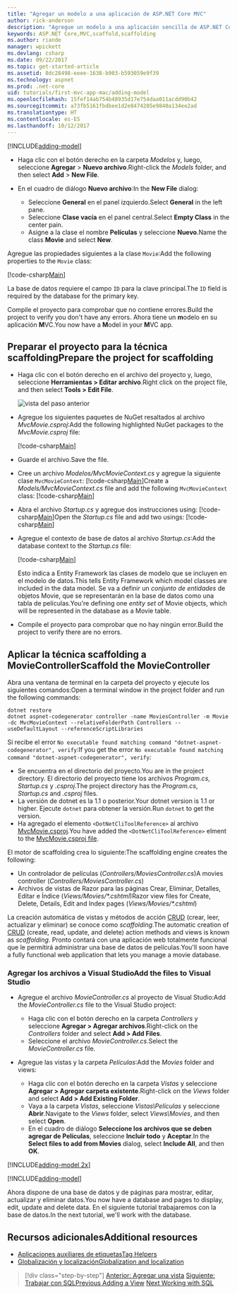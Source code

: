 ```yaml
---
title: "Agregar un modelo a una aplicación de ASP.NET Core MVC"
author: rick-anderson
description: "Agregue un modelo a una aplicación sencilla de ASP.NET Core."
keywords: ASP.NET Core,MVC,scaffold,scaffolding
ms.author: riande
manager: wpickett
ms.devlang: csharp
ms.date: 09/22/2017
ms.topic: get-started-article
ms.assetid: 8dc28498-eeee-1638-b903-b593059e9f39
ms.technology: aspnet
ms.prod: .net-core
uid: tutorials/first-mvc-app-mac/adding-model
ms.openlocfilehash: 15fef14ab754b48935d17e754daa011acdd90b42
ms.sourcegitcommit: a73fb5161fbdbee1d2e8474205e9840a134ee2ad
ms.translationtype: HT
ms.contentlocale: es-ES
ms.lasthandoff: 10/12/2017
---
```

[!INCLUDE[adding-model](../../includes/mvc-intro/adding-model1.md)]

* <span data-ttu-id="4a5b4-104">Haga clic con el botón derecho en la carpeta *Modelos* y, luego, seleccione **Agregar** > **Nuevo archivo**.</span><span class="sxs-lookup"><span data-stu-id="4a5b4-104">Right-click the *Models* folder, and then select **Add** > **New File**.</span></span> 
* <span data-ttu-id="4a5b4-105">En el cuadro de diálogo **Nuevo archivo**:</span><span class="sxs-lookup"><span data-stu-id="4a5b4-105">In the **New File** dialog:</span></span>

  * <span data-ttu-id="4a5b4-106">Seleccione **General** en el panel izquierdo.</span><span class="sxs-lookup"><span data-stu-id="4a5b4-106">Select **General** in the left pane.</span></span>
  * <span data-ttu-id="4a5b4-107">Seleccione **Clase vacía** en el panel central.</span><span class="sxs-lookup"><span data-stu-id="4a5b4-107">Select **Empty Class** in the center pain.</span></span>
  * <span data-ttu-id="4a5b4-108">Asigne a la clase el nombre **Películas** y seleccione **Nuevo**.</span><span class="sxs-lookup"><span data-stu-id="4a5b4-108">Name the class **Movie** and select **New**.</span></span>

<span data-ttu-id="4a5b4-109">Agregue las propiedades siguientes a la clase `Movie`:</span><span class="sxs-lookup"><span data-stu-id="4a5b4-109">Add the following properties to the `Movie` class:</span></span>

[!code-csharp[Main](../../tutorials/first-mvc-app/start-mvc/sample/MvcMovie/Models/MovieNoEF.cs?name=snippet_1)]

<span data-ttu-id="4a5b4-110">La base de datos requiere el campo `ID` para la clave principal.</span><span class="sxs-lookup"><span data-stu-id="4a5b4-110">The `ID` field is required by the database for the primary key.</span></span>

<span data-ttu-id="4a5b4-111">Compile el proyecto para comprobar que no contiene errores.</span><span class="sxs-lookup"><span data-stu-id="4a5b4-111">Build the project to verify you don't have any errors.</span></span> <span data-ttu-id="4a5b4-112">Ahora tiene un **m**odelo en su aplicación **M**VC.</span><span class="sxs-lookup"><span data-stu-id="4a5b4-112">You now have a **M**odel in your **M**VC app.</span></span>

## <a name="prepare-the-project-for-scaffolding"></a><span data-ttu-id="4a5b4-113">Preparar el proyecto para la técnica scaffolding</span><span class="sxs-lookup"><span data-stu-id="4a5b4-113">Prepare the project for scaffolding</span></span>

- <span data-ttu-id="4a5b4-114">Haga clic con el botón derecho en el archivo del proyecto y, luego, seleccione **Herramientas > Editar archivo**.</span><span class="sxs-lookup"><span data-stu-id="4a5b4-114">Right click on the project file, and then select **Tools > Edit File**.</span></span>

  ![vista del paso anterior](adding-model/_static/1.png)

- <span data-ttu-id="4a5b4-116">Agregue los siguientes paquetes de NuGet resaltados al archivo *MvcMovie.csproj*:</span><span class="sxs-lookup"><span data-stu-id="4a5b4-116">Add the following highlighted NuGet packages to the *MvcMovie.csproj* file:</span></span>
             
  [!code-csharp[Main](../first-mvc-app-xplat/start-mvc/sample/MvcMovie/MvcMovie.csproj?highlight=7,10)]

- <span data-ttu-id="4a5b4-117">Guarde el archivo.</span><span class="sxs-lookup"><span data-stu-id="4a5b4-117">Save the file.</span></span>

- <span data-ttu-id="4a5b4-118">Cree un archivo *Modelos/MvcMovieContext.cs* y agregue la siguiente clase `MvcMovieContext`:  [!code-csharp[Main](../../tutorials/first-mvc-app-xplat/start-mvc/sample/MvcMovie/Models/MvcMovieContext.cs)]</span><span class="sxs-lookup"><span data-stu-id="4a5b4-118">Create a *Models/MvcMovieContext.cs* file and add the following `MvcMovieContext` class:  [!code-csharp[Main](../../tutorials/first-mvc-app-xplat/start-mvc/sample/MvcMovie/Models/MvcMovieContext.cs)]</span></span>
   
- <span data-ttu-id="4a5b4-119">Abra el archivo *Startup.cs* y agregue dos instrucciones using:  [!code-csharp[Main](../../tutorials/first-mvc-app-xplat/start-mvc/sample/MvcMovie/Startup.cs?name=snippet1&highlight=1,2)]</span><span class="sxs-lookup"><span data-stu-id="4a5b4-119">Open the *Startup.cs* file and add two usings:  [!code-csharp[Main](../../tutorials/first-mvc-app-xplat/start-mvc/sample/MvcMovie/Startup.cs?name=snippet1&highlight=1,2)]</span></span>

- <span data-ttu-id="4a5b4-120">Agregue el contexto de base de datos al archivo *Startup.cs*:</span><span class="sxs-lookup"><span data-stu-id="4a5b4-120">Add the database context to the *Startup.cs* file:</span></span>

   [!code-csharp[Main](../../tutorials/first-mvc-app-xplat/start-mvc/sample/MvcMovie/Startup.cs?name=snippet2&highlight=6-7)]

  <span data-ttu-id="4a5b4-121">Esto indica a Entity Framework las clases de modelo que se incluyen en el modelo de datos.</span><span class="sxs-lookup"><span data-stu-id="4a5b4-121">This tells Entity Framework which model classes are included in the data model.</span></span> <span data-ttu-id="4a5b4-122">Se va a definir un *conjunto de entidades* de objetos Movie, que se representarán en la base de datos como una tabla de películas.</span><span class="sxs-lookup"><span data-stu-id="4a5b4-122">You're defining one *entity set* of Movie objects, which will be represented in the database as a Movie table.</span></span>

- <span data-ttu-id="4a5b4-123">Compile el proyecto para comprobar que no hay ningún error.</span><span class="sxs-lookup"><span data-stu-id="4a5b4-123">Build the project to verify there are no errors.</span></span>

## <a name="scaffold-the-moviecontroller"></a><span data-ttu-id="4a5b4-124">Aplicar la técnica scaffolding a MovieController</span><span class="sxs-lookup"><span data-stu-id="4a5b4-124">Scaffold the MovieController</span></span>

<span data-ttu-id="4a5b4-125">Abra una ventana de terminal en la carpeta del proyecto y ejecute los siguientes comandos:</span><span class="sxs-lookup"><span data-stu-id="4a5b4-125">Open a terminal window in the project folder and run the following commands:</span></span>

```
dotnet restore
dotnet aspnet-codegenerator controller -name MoviesController -m Movie -dc MvcMovieContext --relativeFolderPath Controllers --useDefaultLayout --referenceScriptLibraries 
```
<span data-ttu-id="4a5b4-126">Si recibe el error `No executable found matching command "dotnet-aspnet-codegenerator", verify`:</span><span class="sxs-lookup"><span data-stu-id="4a5b4-126">If you get the error `No executable found matching command "dotnet-aspnet-codegenerator", verify`:</span></span>

 * <span data-ttu-id="4a5b4-127">Se encuentra en el directorio del proyecto.</span><span class="sxs-lookup"><span data-stu-id="4a5b4-127">You are in the project directory.</span></span> <span data-ttu-id="4a5b4-128">El directorio del proyecto tiene los archivos *Program.cs*, *Startup.cs* y *.csproj*.</span><span class="sxs-lookup"><span data-stu-id="4a5b4-128">The project directory has the *Program.cs*, *Startup.cs* and *.csproj* files.</span></span>
 * <span data-ttu-id="4a5b4-129">La versión de dotnet es la 1.1 o posterior.</span><span class="sxs-lookup"><span data-stu-id="4a5b4-129">Your dotnet version is 1.1 or higher.</span></span> <span data-ttu-id="4a5b4-130">Ejecute `dotnet` para obtener la versión.</span><span class="sxs-lookup"><span data-stu-id="4a5b4-130">Run `dotnet` to get the version.</span></span>
 * <span data-ttu-id="4a5b4-131">Ha agregado el elemento `<DotNetCliToolReference>` al archivo [MvcMovie.csproj](#prepare-the-project-for-scaffolding).</span><span class="sxs-lookup"><span data-stu-id="4a5b4-131">You have added the `<DotNetCliToolReference>` elment to the [MvcMovie.csproj file](#prepare-the-project-for-scaffolding).</span></span>
 
<!--
> [!NOTE]
> If you get an error when the scaffolding command runs, see [issue 444 in the scaffolding repository](https://github.com/aspnet/scaffolding/issues/444) for a workaround.
-->

<span data-ttu-id="4a5b4-132">El motor de scaffolding crea lo siguiente:</span><span class="sxs-lookup"><span data-stu-id="4a5b4-132">The scaffolding engine creates the following:</span></span>

* <span data-ttu-id="4a5b4-133">Un controlador de películas (*Controllers/MoviesController.cs*)</span><span class="sxs-lookup"><span data-stu-id="4a5b4-133">A movies controller (*Controllers/MoviesController.cs*)</span></span>
* <span data-ttu-id="4a5b4-134">Archivos de vistas de Razor para las páginas Crear, Eliminar, Detalles, Editar e Índice (*Views/Movies/\*.cshtml*)</span><span class="sxs-lookup"><span data-stu-id="4a5b4-134">Razor view files for Create, Delete, Details, Edit and Index pages (*Views/Movies/\*.cshtml*)</span></span>

<span data-ttu-id="4a5b4-135">La creación automática de vistas y métodos de acción [CRUD](https://wikipedia.org/wiki/Create,_read,_update_and_delete) (crear, leer, actualizar y eliminar) se conoce como *scaffolding*.</span><span class="sxs-lookup"><span data-stu-id="4a5b4-135">The automatic creation of [CRUD](https://wikipedia.org/wiki/Create,_read,_update_and_delete) (create, read, update, and delete) action methods and views is known as *scaffolding*.</span></span> <span data-ttu-id="4a5b4-136">Pronto contará con una aplicación web totalmente funcional que le permitirá administrar una base de datos de películas.</span><span class="sxs-lookup"><span data-stu-id="4a5b4-136">You'll soon have a fully functional web application that lets you manage a movie database.</span></span>

### <a name="add-the-files-to-visual-studio"></a><span data-ttu-id="4a5b4-137">Agregar los archivos a Visual Studio</span><span class="sxs-lookup"><span data-stu-id="4a5b4-137">Add the files to Visual Studio</span></span>

* <span data-ttu-id="4a5b4-138">Agregue el archivo *MovieController.cs* al proyecto de Visual Studio:</span><span class="sxs-lookup"><span data-stu-id="4a5b4-138">Add the *MovieController.cs* file to the Visual Studio project:</span></span>

  * <span data-ttu-id="4a5b4-139">Haga clic con el botón derecho en la carpeta *Controllers* y seleccione **Agregar > Agregar archivos**.</span><span class="sxs-lookup"><span data-stu-id="4a5b4-139">Right-click on the *Controllers* folder and select **Add > Add Files**.</span></span>
  * <span data-ttu-id="4a5b4-140">Seleccione el archivo *MovieController.cs*.</span><span class="sxs-lookup"><span data-stu-id="4a5b4-140">Select the *MovieController.cs* file.</span></span>

* <span data-ttu-id="4a5b4-141">Agregue las vistas y la carpeta *Películas*:</span><span class="sxs-lookup"><span data-stu-id="4a5b4-141">Add the *Movies* folder and views:</span></span>

  * <span data-ttu-id="4a5b4-142">Haga clic con el botón derecho en la carpeta *Vistas* y seleccione **Agregar > Agregar carpeta existente**.</span><span class="sxs-lookup"><span data-stu-id="4a5b4-142">Right-click on the *Views* folder and select **Add > Add Existing Folder**.</span></span>
  * <span data-ttu-id="4a5b4-143">Vaya a la carpeta *Vistas*, seleccione *Vistas\Películas* y seleccione **Abrir**.</span><span class="sxs-lookup"><span data-stu-id="4a5b4-143">Navigate to the *Views* folder, select *Views\Movies*, and then select **Open**.</span></span>
  * <span data-ttu-id="4a5b4-144">En el cuadro de diálogo **Seleccione los archivos que se deben agregar de Películas**, seleccione **Incluir todo** y **Aceptar**.</span><span class="sxs-lookup"><span data-stu-id="4a5b4-144">In the **Select files to add from Movies** dialog, select **Include All**, and then **OK**.</span></span>

[!INCLUDE[adding-model 2x](../../includes/mvc-intro/adding-model2xp.md)]

[!INCLUDE[adding-model](../../includes/mvc-intro/adding-model3.md)]

<span data-ttu-id="4a5b4-145">Ahora dispone de una base de datos y de páginas para mostrar, editar, actualizar y eliminar datos.</span><span class="sxs-lookup"><span data-stu-id="4a5b4-145">You now have a database and pages to display, edit, update and delete data.</span></span> <span data-ttu-id="4a5b4-146">En el siguiente tutorial trabajaremos con la base de datos.</span><span class="sxs-lookup"><span data-stu-id="4a5b4-146">In the next tutorial, we'll work with the database.</span></span>

## <a name="additional-resources"></a><span data-ttu-id="4a5b4-147">Recursos adicionales</span><span class="sxs-lookup"><span data-stu-id="4a5b4-147">Additional resources</span></span>

* [<span data-ttu-id="4a5b4-148">Aplicaciones auxiliares de etiquetas</span><span class="sxs-lookup"><span data-stu-id="4a5b4-148">Tag Helpers</span></span>](xref:mvc/views/tag-helpers/intro)
* [<span data-ttu-id="4a5b4-149">Globalización y localización</span><span class="sxs-lookup"><span data-stu-id="4a5b4-149">Globalization and localization</span></span>](xref:fundamentals/localization)

>[!div class="step-by-step"]
<span data-ttu-id="4a5b4-150">[Anterior: Agregar una vista](adding-view.md)
[Siguiente: Trabajar con SQL](working-with-sql.md)</span><span class="sxs-lookup"><span data-stu-id="4a5b4-150">[Previous Adding a View](adding-view.md)
[Next Working with SQL](working-with-sql.md)</span></span>  

